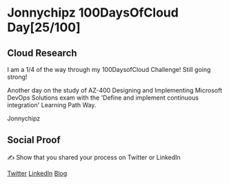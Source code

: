 <!-- This is a template you can use for quick progress days. It removes a lot of the steps we encourage you to share in the longer template 000-DAY-ARTICLE-LONG-TEMPLATE.MD-->

# Jonnychipz 100DaysOfCloud Day[25/100]

## Cloud Research

I am a 1/4 of the way through my 100DaysofCloud Challenge! Still going strong!

Another day on the study of AZ-400 Designing and Implementing Microsoft DevOps Solutions exam with the 'Define and implement continuous integration' Learning Path Way.

Jonnychipz

## Social Proof

✍️ Show that you shared your process on Twitter or LinkedIn

[Twitter](https://twitter.com/jonnychipz/status/1307040693660123138)
[LinkedIn](https://www.linkedin.com/posts/japlunn_day25100-100daysofcloud-jonnychipz-activity-6712806382309031936-xA9r)
[Blog](https://jonnychipz.com/2020/09/18day25-100-100daysofcloud-jonnychipz-define-and-implement-continuous-integration-az-400/)
